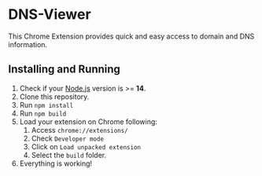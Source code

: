 # DNS-Viewer

This Chrome Extension provides quick and easy access to domain and DNS information.

## Installing and Running	

1. Check if your [Node.js](https://nodejs.org/) version is >= **14**.
2. Clone this repository.
3. Run `npm install`
4. Run `npm build`
5. Load your extension on Chrome following:
   1. Access `chrome://extensions/`
   2. Check `Developer mode`
   3. Click on `Load unpacked extension`
   4. Select the `build` folder.
6. Everything is working! 





